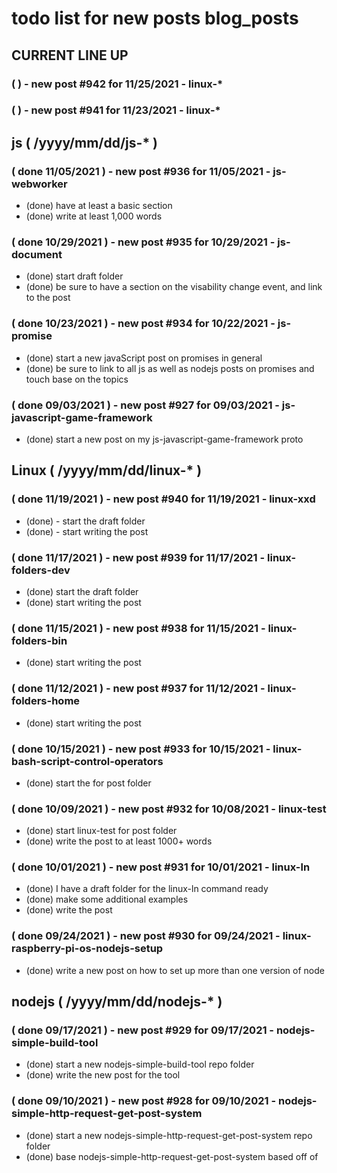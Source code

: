 # todo list for new posts blog_posts

<!--###### ########## ########## #######-->
## CURRENT LINE UP
<!--###### ########## ########## #######-->

### (  ) - new post #942 for 11/25/2021 - linux-*

### (  ) - new post #941 for 11/23/2021 - linux-*

<!--###### ########## ########## #######-->
## js ( /yyyy/mm/dd/js-* )
<!--###### ########## ########## #######-->

### ( done 11/05/2021 ) - new post #936 for 11/05/2021 - js-webworker
* (done) have at least a basic section
* (done) write at least 1,000 words

### ( done 10/29/2021 ) - new post #935 for 10/29/2021 - js-document
* (done) start draft folder
* (done) be sure to have a section on the visability change event, and link to the post

### ( done 10/23/2021 ) - new post #934 for 10/22/2021 - js-promise
* (done) start a new javaScript post on promises in general
* (done) be sure to link to all js as well as nodejs posts on promises and touch base on the topics

### ( done 09/03/2021 ) - new post #927 for 09/03/2021 - js-javascript-game-framework
* (done) start a new post on my js-javascript-game-framework proto




<!--###### ########## ########## #######-->
## Linux ( /yyyy/mm/dd/linux-* )
<!--###### ########## ########## #######-->

### ( done 11/19/2021 ) - new post #940 for 11/19/2021 - linux-xxd
* (done) - start the draft folder
* (done) - start writing the post

### ( done 11/17/2021 ) - new post #939 for 11/17/2021 - linux-folders-dev
* (done) start the draft folder
* (done) start writing the post

### ( done 11/15/2021 ) - new post #938 for 11/15/2021 - linux-folders-bin
* (done) start writing the post

### ( done 11/12/2021 ) - new post #937 for 11/12/2021 - linux-folders-home
* (done) start writing the post

### ( done 10/15/2021 ) - new post #933 for 10/15/2021 - linux-bash-script-control-operators
* (done) start the for post folder

### ( done 10/09/2021 ) - new post #932 for 10/08/2021 - linux-test
* (done) start linux-test for post folder
* (done) write the post to at least 1000+ words

### ( done 10/01/2021 ) - new post #931 for 10/01/2021 - linux-ln
* (done) I have a draft folder for the linux-ln command ready
* (done) make some additional examples
* (done) write the post

### ( done 09/24/2021 ) - new post #930 for 09/24/2021 - linux-raspberry-pi-os-nodejs-setup
* (done) write a new post on how to set up more than one version of node




<!--###### ########## ########## #######-->
## nodejs ( /yyyy/mm/dd/nodejs-* )
<!--###### ########## ########## #######-->

### ( done 09/17/2021 ) - new post #929 for 09/17/2021 - nodejs-simple-build-tool
* (done) start a new nodejs-simple-build-tool repo folder
* (done) write the new post for the tool

### ( done 09/10/2021 ) - new post #928 for 09/10/2021 - nodejs-simple-http-request-get-post-system
* (done) start a new nodejs-simple-http-request-get-post-system repo folder
* (done) base nodejs-simple-http-request-get-post-system based off of


